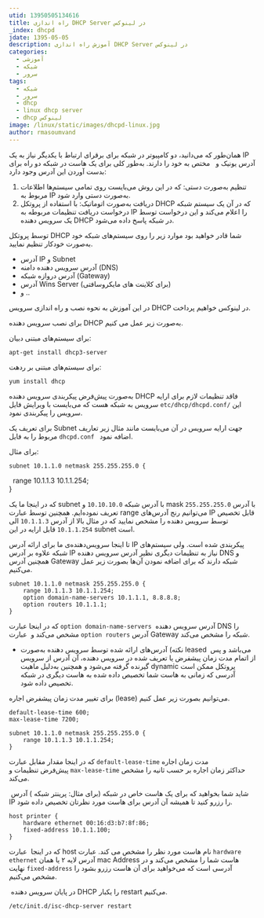 ```yaml
---
utid: 13950505134616
title: راه اندازی DHCP Server در لینوکس
_index: dhcpd
jdate: 1395-05-05
description: آموزش راه اندازی DHCP Server در لینوکس
categories:
  - آموزشی
  - شبکه
  - سرور
tags:
  - شبکه
  - سرور
  - dhcp
  - linux dhcp server
  - dhcp لینوکس
image: /linux/static/images/dhcpd-linux.jpg
author: rmasoumvand
---
```

همان‌طور که می‌دانید، دو کامپیوتر در شبکه برای برقرای ارتباط با یکدیگر نیاز به یک IP آدرس یونیک و   مختص به خود را دارند. به‌طور کلی برای یک هاست در شبکه دو راه برای بدست آوردن این آدرس وجود دارد:

1.  تنظیم به‌صورت دستی: که در این روش می‌بایست روی تمامی سیستم‌ها اطلاعات مربوط به IP به‌صورت دستی وارد شود.
2.  دریافت به‌صورت اتوماتیک: با استفاده از پروتکل DHCP که در آن یک سیستم شبکه درخواست دریافت تنظیمات مربوطه به IP را اعلام می‌کند و این درخواست توسط یک سرویس دهنده DHCP در شبکه پاسخ داده می‌شود.

توسط پروتکل DHCP شما قادر خواهید بود موارد زیر را روی سیستم‌های شبکه خود به‌صورت خودکار تنظیم نمایید.

*   آدرس IP و Subnet  
*   آدرس سرویس دهنده دامنه (DNS)  
*   آدرس دروازه شبکه (Gateway)  
*   آدرس Wins Server (برای کلاینت های مایکروسافتی)  
*   و ..

در این آموزش به نحوه نصب و راه اندازی سرویس DHCP در لینوکس خواهیم پرداخت.

برای نصب سرویس دهنده DHCP به‌صورت زیر عمل می کنیم.

برای سیستم‌های مبتنی دبیان:

    apt-get install dhcp3-server  

برای سیستم‌های مبتنی بر ردهت:

    yum install dhcp  

به‌صورت پیش‌فرض پیکربندی سرویس دهنده DHCP فاقد تنظیمات لازم برای ارایه سرویس به شبکه هست که می‌بایست با ویرایش فایل `etc/dhcp/dhcpd.conf/` این سرویس را پیکربندی نمود.

برای تعریف یک Subnet جهت ارایه سرویس در آن می‌بایست مانند مثال زیر تعاریف مربوط را به فایل `dhcpd.conf ` اضافه نمود.

برای مثال:

    subnet 10.1.1.0 netmask 255.255.255.0 {    
        range 10.1.1.3 10.1.1.254;    
    }  

که در اینجا ما یک subnet با آدرس شبکه `10.10.10.0` و mask با آدرس `255.255.255.0` تعریف نموده‌ایم. همچنین توسط عبارت range می‌توانیم رنج آدرس‌های IP قابل تخصیص توسط سرویس دهنده را مشخص نمایید که در مثال بالا از آدرس `10.1.1.3` الی `10.1.1.254` قابل ارایه در این subnet است.

تا اینجا سرویس‌دهنده‌ی ما برای ارائه آدرس IP پیکربندی شده است. ولی سیستم‌های شبکه علاوه بر آدرس IP نیاز به تنظیمات دیگری نظیر آدرس سرویس دهنده DNS و همچنین آدرس Gateway شبکه دارند که برای اضافه نمودن آن‌ها بصورت زیر عمل می‌کنیم.

    subnet 10.1.1.0 netmask 255.255.255.0 {    
        range 10.1.1.3 10.1.1.254;    
        option domain-name-servers 10.1.1.1, 8.8.8.8;    
        option routers 10.1.1.1;    
    }    

که در اینجا عبارت `option domain-name-servers`  آدرس سرویس دهنده DNS را مشخص می‌کند و  عبارت `option routers` آدرس Gateway شبکه را مشخص می‌کند.

* ‌نکته)‌ آدرس‌های ارائه شده توسط سرویس دهنده به‌صورت leased  می‌باشد و پس از اتمام مدت زمان پیشفرض یا تعریف شده در سرویس دهنده، آن آدرس از سرویس گیرنده گرفته می‌شود و همچنین به‌دلیل ماهیت dynamic پروتکل ممکن است آدرسی که زمانی به هاست شما تخصیص داده شده به هاست دیگری در شبکه تخصیص داده شود.

برای تغییر مدت زمان پیشفرض اجاره (lease) می‌توانیم بصورت زیر عمل کنیم.

    default-lease-time 600;    
    max-lease-time 7200;

    subnet 10.1.1.0 netmask 255.255.255.0 {    
        range 10.1.1.3 10.1.1.254;    
    }  

که در اینجا مقدار مقابل عبارت `default-lease-time` مدت زمان اجاره پیش‌فرض تنظیمات و `max-lease-time` حداکثر زمان اجاره بر حسب ثانیه را مشخص می‌کند.

 شاید شما بخواهید که برای یک هاست خاص در شبکه (برای مثال: پرینتر شبکه ) آدرس IP را رزرو کنید تا همیشه آن آدرس برای هاست مورد نظرتان تخصیص داده شود.

    host printer {    
        hardware ethernet 00:16:d3:b7:8f:86;    
        fixed-address 10.1.1.100;    
    }  

که در اینجا  عبارت host نام هاست مورد نظر را مشخص می کند. عبارت `hardware ethernet` آدرس لایه ۲ یا همان mac Address هاست شما را مشخص می‌کند و در نهایت `fixed-address` آدرسی است که می‌خواهید برای آن هاست رزرو بشود را مشخص می‌کنیم.

 در پایان سرویس دهنده DHCP را یکبار restart می‌کنیم.

    /etc/init.d/isc-dhcp-server restart
